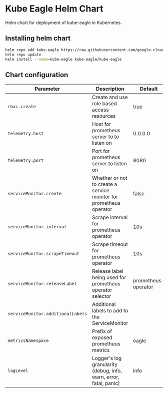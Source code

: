 # Kube Eagle Helm Chart

Helm chart for deployment of kube-eagle in Kubernetes.

## Installing helm chart

```bash
helm repo add kube-eagle https://raw.githubusercontent.com/google-cloud-tools/kube-eagle-helm-chart/master
helm repo update
helm install --name=kube-eagle kube-eagle/kube-eagle
```

## Chart configuration

| Parameter                         | Description                                                        | Default             |
| --------------------------------- | ------------------------------------------------------------------ | ------------------- |
| `rbac.create`                     | Create and use role based access resources                         | true                |
| `telemetry.host`                  | Host for prometheus server to to listen on                         | 0.0.0.0             |
| `telemetry.port`                  | Port for prometheus server to listen on                            | 8080                |
| `serviceMonitor.create`           | Whether or not to create a service monitor for prometheus operator | false               |
| `serviceMonitor.interval`         | Scrape interval for prometheus operator                            | 10s                 |
| `serviceMonitor.scrapeTimeout`    | Scrape timeout for prometheus operator                             | 10s                 |
| `serviceMonitor.releaseLabel`     | Release label being used for prometheus operator selector          | prometheus-operator |
| `serviceMonitor.additionalLabels` | Additional labels to add to the ServiceMonitor                     |                     |
| `metricsNamespace`                | Prefix of exposed prometheus metrics                               | eagle               |
| `logLevel`                        | Logger's log granularity (debug, info, warn, error, fatal, panic)  | info                |
